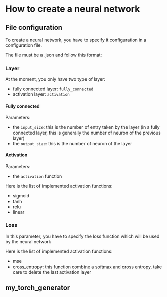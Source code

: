 # How to create a neural network

## File configuration

To create a neural network, you have to specify it configuration in a configuration file.

The file must be a .json and follow this format:

### Layer

At the moment, you only have two type of layer:
- fully connected layer: `fully_connected`
- activation layer: `activation`

#### Fully connected

Parameters:
- the `input_size`: this is the number of entry taken by the layer (in a fully connected layer, this is generally the number of neuron of the previous layer)
- the `output_size`: this is the number of neuron of the layer

#### Activation

Parameters:
- the `activation` function

Here is the list of implemented activation functions:
- sigmoid
- tanh
- relu
- linear

### Loss

In this parameter, you have to specify the loss function which will be used by the neural network

Here is the list of implemented activation functions:
- mse
- cross_entropy: this function combine a softmax and cross entropy, take care to delete the last activation layer

## my_torch_generator
